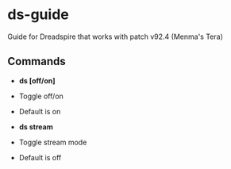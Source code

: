 # ds-guide
Guide for Dreadspire that works with patch v92.4 (Menma's Tera)

## Commands
- <b>ds [off/on]</b>
- Toggle off/on
- Default is on

- <b>ds stream</b>
- Toggle stream mode
- Default is off


